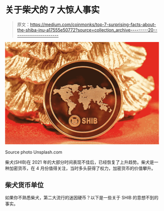 # 关于柴犬的 7 大惊人事实

> 原文：<https://medium.com/coinmonks/top-7-surprising-facts-about-the-shiba-inu-a17555e50772?source=collection_archive---------20----------------------->

![](img/3146abe6711f5bb1fa40d0a6fc91802a.png)

Source photo Unsplash.com

柴犬(SHIB)在 2021 年的大部分时间表现不佳后，已经恢复了上升趋势。柴犬是一种加密货币，在 4 月份值得关注，当时多头获得了权力，加密货币的价值攀升。

## 柴犬货币单位

如果你不熟悉柴犬，第二大流行的迷因硬币？以下是一些关于 SHIB 的意想不到的事实。